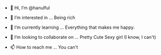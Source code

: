 - 👋 Hi, I’m @hanulful

- 👀 I’m interested in ... Being rich

- 🌱 I’m currently learning ... Everything that makes me happy.

- 💞️ I’m looking to collaborate on ... Pretty Cute Sexy girl (I know, I can't)

- 📫 How to reach me ... You can't

<!---
hanulful/hanulful is a ✨ special ✨ repository because its `README.md` (this file) appears on your GitHub profile.
You can click the Preview link to take a look at your changes.
--->
